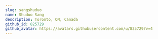 ```yaml
---
slug: sangshuduo
name: Shuduo Sang
description: Toronto, ON, Canada
github_id: 825729
github_avatar: https://avatars.githubusercontent.com/u/825729?v=4
---
```



